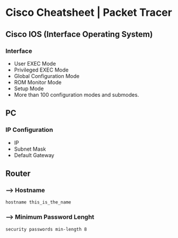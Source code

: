 # Cisco Cheatsheet | Packet Tracer

## Cisco IOS (Interface Operating System)

### Interface

- User EXEC Mode
- Privileged EXEC Mode
- Global Configuration Mode
- ROM Monitor Mode
- Setup Mode
- More than 100 configuration modes and submodes.
## PC
### IP Configuration
- IP
- Subnet Mask
- Default Gateway

## Router

### --> Hostname
```
hostname this_is_the_name
```
### --> Minimum Password Lenght
```
security passwords min-length 8
```
